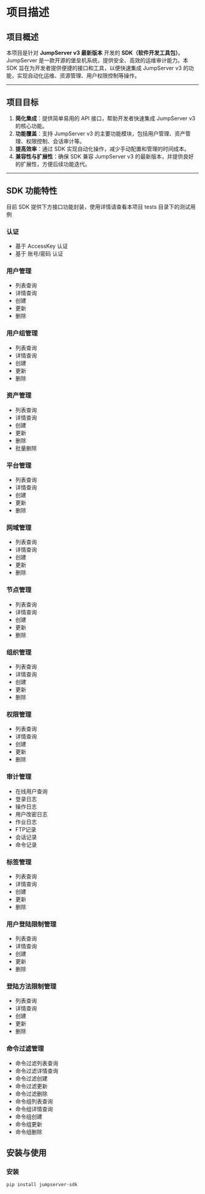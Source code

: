 # 项目描述

## 项目概述
本项目是针对 **JumpServer v3 最新版本** 开发的 **SDK（软件开发工具包）**。JumpServer 是一款开源的堡垒机系统，提供安全、高效的运维审计能力。本 SDK 旨在为开发者提供便捷的接口和工具，以便快速集成 JumpServer v3 的功能，实现自动化运维、资源管理、用户权限控制等操作。

---

## 项目目标
1. **简化集成**：提供简单易用的 API 接口，帮助开发者快速集成 JumpServer v3 的核心功能。
2. **功能覆盖**：支持 JumpServer v3 的主要功能模块，包括用户管理、资产管理、权限控制、会话审计等。
3. **提高效率**：通过 SDK 实现自动化操作，减少手动配置和管理的时间成本。
4. **兼容性与扩展性**：确保 SDK 兼容 JumpServer v3 的最新版本，并提供良好的扩展性，方便后续功能迭代。

---

## SDK 功能特性
目前 SDK 提供下方接口功能封装，使用详情请查看本项目 tests 目录下的测试用例

### **认证**
   - 基于 AccessKey 认证
   - 基于 账号/密码 认证

### **用户管理**
   - 列表查询
   - 详情查询
   - 创建
   - 更新
   - 删除

### **用户组管理**
   - 列表查询
   - 详情查询
   - 创建
   - 更新
   - 删除

### **资产管理**
   - 列表查询
   - 详情查询
   - 创建
   - 更新
   - 删除
   - 批量删除

### **平台管理**
   - 列表查询
   - 详情查询
   - 创建
   - 更新
   - 删除

### **网域管理**
   - 列表查询
   - 详情查询
   - 创建
   - 更新
   - 删除

### **节点管理**
   - 列表查询
   - 详情查询
   - 创建
   - 更新
   - 删除

### **组织管理**
   - 列表查询
   - 详情查询
   - 创建
   - 更新
   - 删除

### **权限管理**
   - 列表查询
   - 详情查询
   - 创建
   - 更新
   - 删除

### **审计管理**
   - 在线用户查询
   - 登录日志
   - 操作日志
   - 用户改密日志
   - 作业日志
   - FTP记录
   - 会话记录
   - 命令记录

### **标签管理**
   - 列表查询
   - 详情查询
   - 创建
   - 更新
   - 删除

### **用户登陆限制管理**
   - 列表查询
   - 详情查询
   - 创建
   - 更新
   - 删除

### **登陆方法限制管理**
   - 列表查询
   - 详情查询
   - 创建
   - 更新
   - 删除

### **命令过滤管理**
   - 命令过滤列表查询
   - 命令过滤详情查询
   - 命令过滤创建
   - 命令过滤更新
   - 命令过滤删除
   - 命令组列表查询
   - 命令组详情查询
   - 命令组创建
   - 命令组更新
   - 命令组删除

## 安装与使用

### 安装
```bash
pip install jumpserver-sdk
